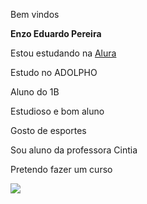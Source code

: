Bem vindos

**Enzo Eduardo Pereira**

Estou estudando na [Alura](https://www.alura.com.br/)

Estudo no ADOLPHO

Aluno do 1B

Estudioso e bom aluno

Gosto de esportes

Sou aluno da professora Cintia

Pretendo fazer um curso



![](https://media.tenor.com/oydst3POCfkAAAAM/avr-915.gif)

